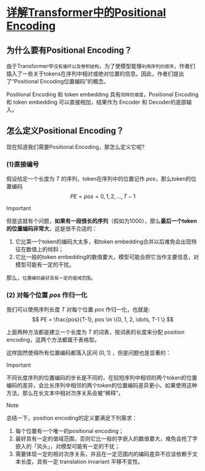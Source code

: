 # [详解Transformer中的Positional Encoding](https://blog.csdn.net/qq_40744423/article/details/121930739#:~:text=%2Dpositional%2Dencoding%2F-,%E4%B8%80%E3%80%81%E4%B8%BA%E4%BB%80%E4%B9%88%E8%A6%81%E6%9C%89Positional%20Encoding%EF%BC%9F,Encoding%E4%BD%8D%E7%BD%AE%E7%BC%96%E7%A0%81%E2%80%9D%E7%9A%84%E6%A6%82%E5%BF%B5%E3%80%82)

## 为什么要有Positional Encoding？
由于Transformer中`没有循环以及卷积结构`，为了使模型能够`利用序列的顺序`，作者们插入了一些关于tokens在序列中相对或绝对位置的信息。因此，作者们提出了“Positional Encoding位置编码”的概念。

Positional Encoding 和 token embedding 具有`同样的维度`，Positional Encoding 和 token embedding 可以直接相加，结果作为 Encoder 和 Decoder的底部输入。

## 怎么定义Positional Encoding？
现在知道我们需要Positional Encoding，那怎么定义它呢?

### (1)直接编号
假设给定一个长度为 $T$ 的序列，token在序列中的位置记作 $pos$，那么token的位置编码
$$PE = pos = 0, 1, 2, \dots, T-1$$

> [!IMPORTANT]
> 但是这就有个问题，**如果有一段很长的序列**（假如为1000），那么**最后一个token的位置编码非常大**，这是很不合适的：
> 1. 它比第一个token的编码大太多，和token embedding合并以后难免会出现特征在数值上的倾斜；
> 2. 它比一般的token embedding的数值要大，模型可能会把它当作主要信息，对模型可能有一定的干扰。
>
> 那么，`位置编码最好具有一定的值域范围`。

### (2) 对每个位置 $pos$ 作归一化
我们可以使用序列长度 $T$ 对每个位置 $pos$ 作归一化，也就是:
$$
PE = \frac{pos}{T-1}, pos \in \{0, 1, 2, \dots, T-1 \}
$$

上面两种方法都是建立一个长度为 $T$ 的词表，按词表的长度来分配 position encoding，这两个方法都属于表格型。

这样固然使得所有位置编码都落入区间 $[ 0, 1 ]$ ，但是问题也是显著的：

> [!IMPORTANT]
>不同长度序列的位置编码的步长是不同的，在较短序列中相邻的两个token的位置编码的差异，会比长序列中相邻的两个token的位置编码差异更小。如果使用这种方法，那么在长文本中相对次序关系会被“稀释”。

> [!NOTE]
> 总结一下，position encoding的定义要满足下列需求：
> 1. 每个位置有一个唯一的positional encoding；
> 2. 最好具有一定的值域范围，否则它比一般的字嵌入的数值要大，难免会抢了字嵌入的「风头」，对模型可能有一定的干扰；
> 3. 需要体现一定的相对次序关系，并且在一定范围内的编码差异不应该依赖于文本长度，具有一定 translation invariant 平移不变性。

